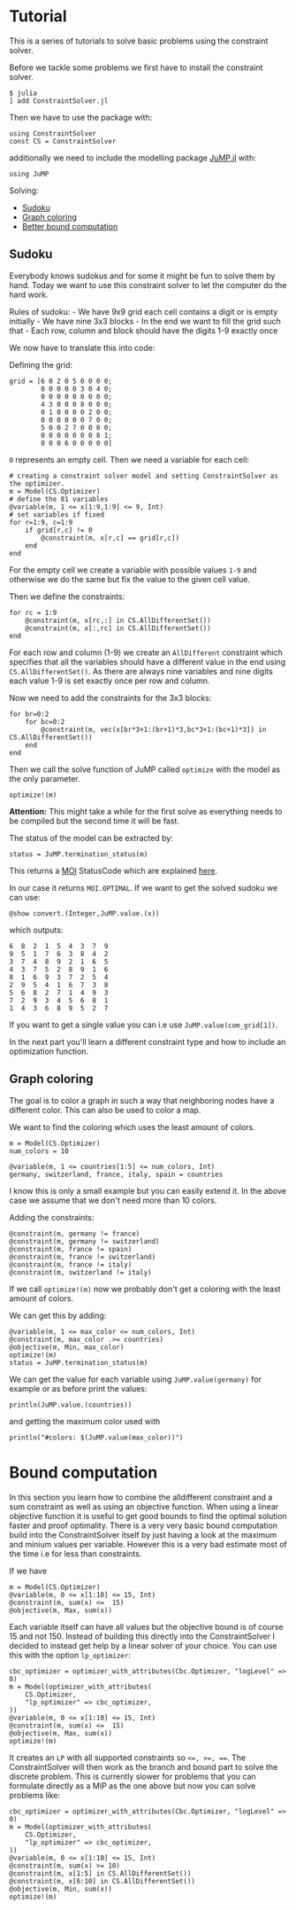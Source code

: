 # Tutorial

This is a series of tutorials to solve basic problems using the constraint solver.

Before we tackle some problems we first have to install the constraint solver.

```
$ julia
] add ConstraintSolver.jl
```

Then we have to use the package with:

```
using ConstraintSolver
const CS = ConstraintSolver
```

additionally we need to include the modelling package [JuMP.jl](https://github.com/JuliaOpt/JuMP.jl) with:

```
using JuMP
```

Solving:
  - [Sudoku](#Sudoku-1)
  - [Graph coloring](#Graph-coloring-1)
  - [Better bound computation](#Bound-computation-1)

## Sudoku

Everybody knows sudokus and for some it might be fun to solve them by hand. Today we want to use
this constraint solver to let the computer do the hard work.

Rules of sudoku:
    - We have 9x9 grid each cell contains a digit or is empty initially
    - We have nine 3x3 blocks 
    - In the end we want to fill the grid such that
      - Each row, column and block should have the digits 1-9 exactly once
  
We now have to translate this into code:

Defining the grid:
```
grid = [6 0 2 0 5 0 0 0 0;
        0 0 0 0 0 3 0 4 0;
        0 0 0 0 0 0 0 0 0;
        4 3 0 0 0 8 0 0 0;
        0 1 0 0 0 0 2 0 0;
        0 0 0 0 0 0 7 0 0;
        5 0 0 2 7 0 0 0 0;
        0 0 0 0 0 0 0 8 1;
        0 0 0 6 0 0 0 0 0]
```

`0` represents an empty cell. Then we need a variable for each cell:

```
# creating a constraint solver model and setting ConstraintSolver as the optimizer.
m = Model(CS.Optimizer) 
# define the 81 variables
@variable(m, 1 <= x[1:9,1:9] <= 9, Int)
# set variables if fixed
for r=1:9, c=1:9
    if grid[r,c] != 0
        @constraint(m, x[r,c] == grid[r,c])
    end
end
```

For the empty cell we create a variable with possible values `1-9` and otherwise we do the same but fix the value to the given cell value.

Then we define the constraints:

```
for rc = 1:9
    @constraint(m, x[rc,:] in CS.AllDifferentSet())
    @constraint(m, x[:,rc] in CS.AllDifferentSet())
end
```

For each row and column (1-9) we create an `AllDifferent` constraint which specifies that all the variables should have a different value in the end using `CS.AllDifferentSet()`.
As there are always nine variables and nine digits each value 1-9 is set exactly once per row and column.

Now we need to add the constraints for the 3x3 blocks:

```
for br=0:2
    for bc=0:2
        @constraint(m, vec(x[br*3+1:(br+1)*3,bc*3+1:(bc+1)*3]) in CS.AllDifferentSet())
    end
end
```

Then we call the solve function of JuMP called `optimize` with the model as the only parameter.

```
optimize!(m)
```
**Attention:** This might take a while for the first solve as everything needs to be compiled but the second time it will be fast.

The status of the model can be extracted by:

```
status = JuMP.termination_status(m)
```

This returns a [MOI](https://github.com/JuliaOpt/MathOptInterface.jl) StatusCode which are explained [here](http://www.juliaopt.org/JuMP.jl/v0.19.2/solutions/#MathOptInterface.TerminationStatusCode).

In our case it returns `MOI.OPTIMAL`. If we want to get the solved sudoku we can use:

```
@show convert.(Integer,JuMP.value.(x))
```

which outputs:
```
6  8  2  1  5  4  3  7  9
9  5  1  7  6  3  8  4  2
3  7  4  8  9  2  1  6  5
4  3  7  5  2  8  9  1  6
8  1  6  9  3  7  2  5  4
2  9  5  4  1  6  7  3  8
5  6  8  2  7  1  4  9  3
7  2  9  3  4  5  6  8  1
1  4  3  6  8  9  5  2  7
```

If you want to get a single value you can i.e use `JuMP.value(com_grid[1])`.

In the next part you'll learn a different constraint type and how to include an optimization function.

## Graph coloring

The goal is to color a graph in such a way that neighboring nodes have a different color. This can also be used to color a map.

We want to find the coloring which uses the least amount of colors.

```
m = Model(CS.Optimizer)
num_colors = 10

@variable(m, 1 <= countries[1:5] <= num_colors, Int)
germany, switzerland, france, italy, spain = countries
```

I know this is only a small example but you can easily extend it.
In the above case we assume that we don't need more than 10 colors.

Adding the constraints:

```
@constraint(m, germany != france)
@constraint(m, germany != switzerland)
@constraint(m, france != spain)
@constraint(m, france != switzerland)
@constraint(m, france != italy)
@constraint(m, switzerland != italy)
```

If we call `optimize!(m)` now we probably don't get a coloring with the least amount of colors.

We can get this by adding:

```
@variable(m, 1 <= max_color <= num_colors, Int)
@constraint(m, max_color .>= countries)
@objective(m, Min, max_color)
optimize!(m)
status = JuMP.termination_status(m)
```

We can get the value for each variable using `JuMP.value(germany)` for example or as before print the values:

```
println(JuMP.value.(countries))
```

and getting the maximum color used with 

```
println("#colors: $(JuMP.value(max_color))")
```

# Bound computation

In this section you learn how to combine the alldifferent constraint and a sum constraint as well as using an objective function.
When using a linear objective function it is useful to get good bounds to find the optimal solution faster and proof optimality.
There is a very very basic bound computation build into the ConstraintSolver itself by just having a look at the maximum and minium values per variable.
However this is a very bad estimate most of the time i.e for less than constraints.

If we have
```
m = Model(CS.Optimizer) 
@variable(m, 0 <= x[1:10] <= 15, Int)
@constraint(m, sum(x) <=  15)
@objective(m, Max, sum(x))
```

Each variable itself can have all values but the objective bound is of course $15$ and not $150$. Instead of building this directly into the ConstraintSolver I decided 
to instead get help by a linear solver of your choice.
You can use this with the option `lp_optimizer`:

```
cbc_optimizer = optimizer_with_attributes(Cbc.Optimizer, "logLevel" => 0)
m = Model(optimizer_with_attributes(
    CS.Optimizer,
    "lp_optimizer" => cbc_optimizer,
))
@variable(m, 0 <= x[1:10] <= 15, Int)
@constraint(m, sum(x) <=  15)
@objective(m, Max, sum(x))
optimize!(m)
```

It creates an `LP` with all supported constraints so `<=, >=, ==`. The ConstraintSolver will then work as the branch and bound part to solve the discrete problem.
This is currently slower for problems that you can formulate directly as a MIP as the one above but now you can solve problems like:

```
cbc_optimizer = optimizer_with_attributes(Cbc.Optimizer, "logLevel" => 0)
m = Model(optimizer_with_attributes(
    CS.Optimizer,
    "lp_optimizer" => cbc_optimizer,
))
@variable(m, 0 <= x[1:10] <= 15, Int)
@constraint(m, sum(x) >= 10)
@constraint(m, x[1:5] in CS.AllDifferentSet())
@constraint(m, x[6:10] in CS.AllDifferentSet())
@objective(m, Min, sum(x))
optimize!(m)
```

